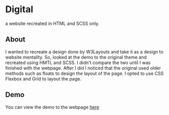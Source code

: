 # Digital
a website recreated in HTML and SCSS only.

## About
I wanted to recreate a design done by W3Layouts and take it as a design to website mentality. So, looked at the demo to the original theme and recreated using HMTL and SCSS. I didn't compare the two until I was finished with the webpage. After I did I noticed that the original used older methods such as floats to design the layout of the page. I opted to use CSS Flexbox and Grid to layout the page.

## Demo
You can view the demo to the webpage [here](https://www.robertkrause.net)

